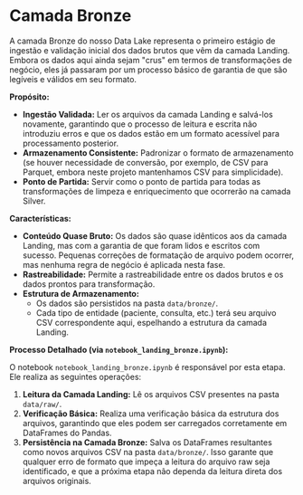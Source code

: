 # Camada Bronze

A camada Bronze do nosso Data Lake representa o primeiro estágio de ingestão e validação inicial dos dados brutos que vêm da camada Landing. Embora os dados aqui ainda sejam "crus" em termos de transformações de negócio, eles já passaram por um processo básico de garantia de que são legíveis e válidos em seu formato.

**Propósito:**

* **Ingestão Validada:** Ler os arquivos da camada Landing e salvá-los novamente, garantindo que o processo de leitura e escrita não introduziu erros e que os dados estão em um formato acessível para processamento posterior.
* **Armazenamento Consistente:** Padronizar o formato de armazenamento (se houver necessidade de conversão, por exemplo, de CSV para Parquet, embora neste projeto mantenhamos CSV para simplicidade).
* **Ponto de Partida:** Servir como o ponto de partida para todas as transformações de limpeza e enriquecimento que ocorrerão na camada Silver.

**Características:**

* **Conteúdo Quase Bruto:** Os dados são quase idênticos aos da camada Landing, mas com a garantia de que foram lidos e escritos com sucesso. Pequenas correções de formatação de arquivo podem ocorrer, mas nenhuma regra de negócio é aplicada nesta fase.
* **Rastreabilidade:** Permite a rastreabilidade entre os dados brutos e os dados prontos para transformação.
* **Estrutura de Armazenamento:**
    * Os dados são persistidos na pasta `data/bronze/`.
    * Cada tipo de entidade (paciente, consulta, etc.) terá seu arquivo CSV correspondente aqui, espelhando a estrutura da camada Landing.

**Processo Detalhado (via `notebook_landing_bronze.ipynb`):**

O notebook `notebook_landing_bronze.ipynb` é responsável por esta etapa. Ele realiza as seguintes operações:

1.  **Leitura da Camada Landing:** Lê os arquivos CSV presentes na pasta `data/raw/`.
2.  **Verificação Básica:** Realiza uma verificação básica da estrutura dos arquivos, garantindo que eles podem ser carregados corretamente em DataFrames do Pandas.
3.  **Persistência na Camada Bronze:** Salva os DataFrames resultantes como novos arquivos CSV na pasta `data/bronze/`. Isso garante que qualquer erro de formato que impeça a leitura do arquivo raw seja identificado, e que a próxima etapa não dependa da leitura direta dos arquivos originais.